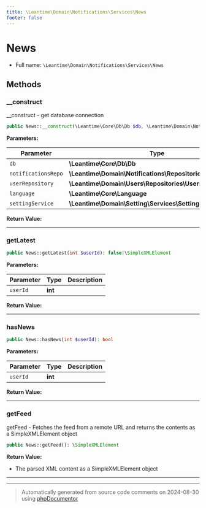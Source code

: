 ```yaml
---
title: \Leantime\Domain\Notifications\Services\News
footer: false
---
```


# News





* Full name: `\Leantime\Domain\Notifications\Services\News`



## Methods

### __construct

__construct - get database connection

```php
public News::__construct(\Leantime\Core\Db\Db $db, \Leantime\Domain\Notifications\Repositories\Notifications $notificationsRepo, \Leantime\Domain\Users\Repositories\Users $userRepository, \Leantime\Core\Language $language, \Leantime\Domain\Setting\Services\Setting $settingService): mixed
```








**Parameters:**

| Parameter | Type | Description |
|-----------|------|-------------|
| `db` | **\Leantime\Core\Db\Db** |  |
| `notificationsRepo` | **\Leantime\Domain\Notifications\Repositories\Notifications** |  |
| `userRepository` | **\Leantime\Domain\Users\Repositories\Users** |  |
| `language` | **\Leantime\Core\Language** |  |
| `settingService` | **\Leantime\Domain\Setting\Services\Setting** |  |


**Return Value:**





---
### getLatest



```php
public News::getLatest(int $userId): false|\SimpleXMLElement
```








**Parameters:**

| Parameter | Type | Description |
|-----------|------|-------------|
| `userId` | **int** |  |


**Return Value:**





---
### hasNews



```php
public News::hasNews(int $userId): bool
```








**Parameters:**

| Parameter | Type | Description |
|-----------|------|-------------|
| `userId` | **int** |  |


**Return Value:**





---
### getFeed

getFeed - Fetches the feed from a remote URL and returns the contents as a SimpleXMLElement object

```php
public News::getFeed(): \SimpleXMLElement
```









**Return Value:**

- The parsed XML content as a SimpleXMLElement object



---


---
> Automatically generated from source code comments on 2024-08-30 using [phpDocumentor](http://www.phpdoc.org/)
